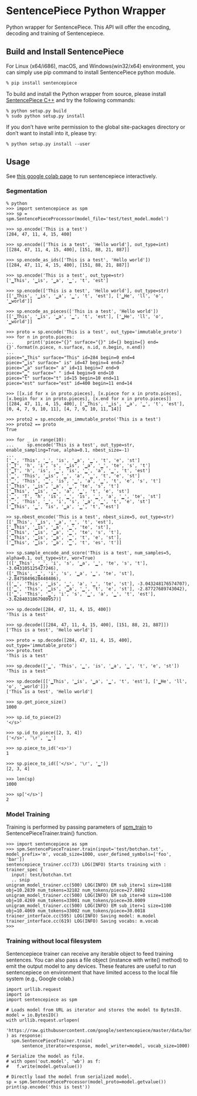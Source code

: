 # SentencePiece Python Wrapper

Python wrapper for SentencePiece. This API will offer the encoding, decoding and training of Sentencepiece.

## Build and Install SentencePiece
For Linux (x64/i686), macOS, and Windows(win32/x64) environment, you can simply use pip command to install SentencePiece python module.

```
% pip install sentencepiece
```

To build and install the Python wrapper from source, please install [SentencePiece C++](https://github.com/google/sentencepiece#c-from-source) and try the following commands:
```
% python setup.py build
% sudo python setup.py install
```

If you don’t have write permission to the global site-packages directory or don’t want to install into it, please try:
```
% python setup.py install --user
```

## Usage

See [this google colab page](https://github.com/google/sentencepiece/blob/master/python/sentencepiece_python_module_example.ipynb) to run sentencepiece interactively.

### Segmentation
```
% python
>>> import sentencepiece as spm
>>> sp = spm.SentencePieceProcessor(model_file='test/test_model.model')

>>> sp.encode('This is a test')
[284, 47, 11, 4, 15, 400]

>>> sp.encode(['This is a test', 'Hello world'], out_type=int)
[[284, 47, 11, 4, 15, 400], [151, 88, 21, 887]]

>>> sp.encode_as_ids(['This is a test', 'Hello world'])
[[284, 47, 11, 4, 15, 400], [151, 88, 21, 887]]

>>> sp.encode('This is a test', out_type=str)
['▁This', '▁is', '▁a', '▁', 't', 'est']

>>> sp.encode(['This is a test', 'Hello world'], out_type=str)
[['▁This', '▁is', '▁a', '▁', 't', 'est'], ['▁He', 'll', 'o', '▁world']]

>>> sp.encode_as_pieces(['This is a test', 'Hello world'])
[['▁This', '▁is', '▁a', '▁', 't', 'est'], ['▁He', 'll', 'o', '▁world']]

>>> proto = sp.encode('This is a test', out_type='immutable_proto')
>>> for n in proto.pieces:
...     print('piece="{}" surface="{}" id={} begin={} end={}'.format(n.piece, n.surface, n.id, n.begin, n.end))
... 
piece="▁This" surface="This" id=284 begin=0 end=4
piece="▁is" surface=" is" id=47 begin=4 end=7
piece="▁a" surface=" a" id=11 begin=7 end=9
piece="▁" surface=" " id=4 begin=9 end=10
piece="t" surface="t" id=15 begin=10 end=11
piece="est" surface="est" id=400 begin=11 end=14

>>> [[x.id for x in proto.pieces], [x.piece for x in proto.pieces], [x.begin for x in proto.pieces], [x.end for x in proto.pieces]]
[[284, 47, 11, 4, 15, 400], ['▁This', '▁is', '▁a', '▁', 't', 'est'], [0, 4, 7, 9, 10, 11], [4, 7, 9, 10, 11, 14]]

>>> proto2 = sp.encode_as_immutable_proto('This is a test')
>>> proto2 == proto
True

>>> for _ in range(10):
...     sp.encode('This is a test', out_type=str, enable_sampling=True, alpha=0.1, nbest_size=-1)
... 
['▁', 'This', '▁', 'is', '▁a', '▁', 't', 'e', 'st']
['▁T', 'h', 'i', 's', '▁is', '▁a', '▁', 'te', 's', 't']
['▁T', 'h', 'is', '▁', 'is', '▁', 'a', '▁', 't', 'est']
['▁', 'This', '▁is', '▁', 'a', '▁', 't', 'e', 'st']
['▁', 'This', '▁', 'is', '▁', 'a', '▁', 't', 'e', 's', 't']
['▁This', '▁is', '▁a', '▁', 'te', 's', 't']
['▁This', '▁is', '▁', 'a', '▁', 't', 'e', 'st']
['▁', 'T', 'h', 'is', '▁', 'is', '▁', 'a', '▁', 'te', 'st']
['▁', 'This', '▁', 'i', 's', '▁a', '▁', 't', 'e', 'st']
['▁This', '▁', 'is', '▁a', '▁', 't', 'est']

>> sp.nbest_encode('This is a test', nbest_size=5, out_type=str)
[['▁This', '▁is', '▁a', '▁', 't', 'est'], 
['▁This', '▁is', '▁a', '▁', 'te', 'st'], 
['▁This', '▁is', '▁a', '▁', 'te', 's', 't'],
['▁This', '▁is', '▁a', '▁', 't', 'e', 'st'],
['▁This', '▁is', '▁a', '▁', 't', 'es', 't']]

>>> sp.sample_encode_and_score('This is a test', num_samples=5, alpha=0.1, out_type=str, wor=True)
[(['▁This', '▁', 'i', 's', '▁a', '▁', 'te', 's', 't'], -3.043105125427246),
(['▁This', '▁', 'i', 's', '▁a', '▁', 'te', 'st'], -2.8475849628448486),
(['▁', 'This', '▁is', '▁', 'a', '▁', 'te', 'st'], -3.043248176574707),
(['▁', 'This', '▁is', '▁a', '▁', 't', 'e', 'st'], -2.87727689743042),
(['▁', 'This', '▁', 'i', 's', '▁', 'a', '▁', 't', 'est'], -3.6284031867980957)]

>>> sp.decode([284, 47, 11, 4, 15, 400])
'This is a test'

>>> sp.decode([[284, 47, 11, 4, 15, 400], [151, 88, 21, 887]])
['This is a test', 'Hello world']

>>> proto = sp.decode([284, 47, 11, 4, 15, 400], out_type='immutable_proto') 
>>> proto.text
'This is a test'

>>> sp.decode(['▁', 'This', '▁', 'is', '▁a', '▁', 't', 'e', 'st'])
'This is a test'

>>> sp.decode([['▁This', '▁is', '▁a', '▁', 't', 'est'], ['▁He', 'll', 'o', '▁world']])
['This is a test', 'Hello world']

>>> sp.get_piece_size()
1000

>>> sp.id_to_piece(2)
'</s>'

>>> sp.id_to_piece([2, 3, 4])
['</s>', '\r', '▁']

>>> sp.piece_to_id('<s>')
1

>>> sp.piece_to_id(['</s>', '\r', '▁'])
[2, 3, 4]

>>> len(sp)
1000

>>> sp['</s>']
2
```

### Model Training
Training is performed by passing parameters of [spm_train](https://github.com/google/sentencepiece#train-sentencepiece-model) to  SentencePieceTrainer.train() function.

```
>>> import sentencepiece as spm
>>> spm.SentencePieceTrainer.train(input='test/botchan.txt', model_prefix='m', vocab_size=1000, user_defined_symbols=['foo', 'bar'])
sentencepiece_trainer.cc(73) LOG(INFO) Starts training with : 
trainer_spec {
  input: test/botchan.txt
  .. snip
unigram_model_trainer.cc(500) LOG(INFO) EM sub_iter=1 size=1188 obj=10.2839 num_tokens=32182 num_tokens/piece=27.0892
unigram_model_trainer.cc(500) LOG(INFO) EM sub_iter=0 size=1100 obj=10.4269 num_tokens=33001 num_tokens/piece=30.0009
unigram_model_trainer.cc(500) LOG(INFO) EM sub_iter=1 size=1100 obj=10.4069 num_tokens=33002 num_tokens/piece=30.0018
trainer_interface.cc(595) LOG(INFO) Saving model: m.model
trainer_interface.cc(619) LOG(INFO) Saving vocabs: m.vocab
>>>
```

### Training without local filesystem
Sentencepiece trainer can receive any iterable object to feed training sentences. You can also pass a file object (instance with write() method) to emit the output model to any devices. These features are useful to run sentencepiece on environment that have limited access to the local file system (e.g., Google colab.)

```
import urllib.request
import io
import sentencepiece as spm

# Loads model from URL as iterator and stores the model to BytesIO.
model = io.BytesIO()
with urllib.request.urlopen(
    'https://raw.githubusercontent.com/google/sentencepiece/master/data/botchan.txt'
) as response:
  spm.SentencePieceTrainer.train(
      sentence_iterator=response, model_writer=model, vocab_size=1000)

# Serialize the model as file.
# with open('out.model', 'wb') as f:
#   f.write(model.getvalue())

# Directly load the model from serialized model.
sp = spm.SentencePieceProcessor(model_proto=model.getvalue())
print(sp.encode('this is test'))
```

